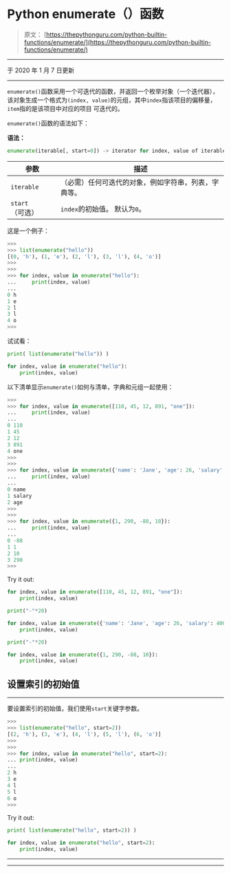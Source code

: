 # Python enumerate（）函数

> 原文： [https://thepythonguru.com/python-builtin-functions/enumerate/](https://thepythonguru.com/python-builtin-functions/enumerate/)

* * *

于 2020 年 1 月 7 日更新

* * *

`enumerate()`函数采用一个可迭代的函数，并返回一个枚举对象（一个迭代器），该对象生成一个格式为`(index, value)`的元组，其中`index`指该项目的偏移量，`item`指的是该项目中对应的项目 可迭代的。

`enumerate()`函数的语法如下：

**语法：**

```py
enumerate(iterable[, start=0]) -> iterator for index, value of iterable

```

| 参数 | 描述 |
| --- | --- |
| `iterable` | （必需）任何可迭代的对象，例如字符串，列表，字典等。 |
| `start`（可选） | `index`的初始值。 默认为`0`。 |

这是一个例子：

```py
>>> 
>>> list(enumerate("hello"))
[(0, 'h'), (1, 'e'), (2, 'l'), (3, 'l'), (4, 'o')]
>>> 
>>>
>>> for index, value in enumerate("hello"):
...     print(index, value)
... 
0 h
1 e
2 l
3 l
4 o
>>>

```

试试看：

```py
print( list(enumerate("hello")) )

for index, value in enumerate("hello"):
    print(index, value) 
```

以下清单显示`enumerate()`如何与清单，字典和元组一起使用：

```py
>>> 
>>> for index, value in enumerate([110, 45, 12, 891, "one"]):
...     print(index, value)
... 
0 110
1 45
2 12
3 891
4 one
>>> 
>>> 
>>> for index, value in enumerate({'name': 'Jane', 'age': 26, 'salary': 40000}):
...     print(index, value)
... 
0 name
1 salary
2 age
>>> 
>>> 
>>> for index, value in enumerate({1, 290, -88, 10}):
...     print(index, value)
... 
0 -88
1 1
2 10
3 290
>>>

```

Try it out:

```py
for index, value in enumerate([110, 45, 12, 891, "one"]):
    print(index, value)

print("-"*20)

for index, value in enumerate({'name': 'Jane', 'age': 26, 'salary': 40000}):
    print(index, value)

print("-"*20)

for index, value in enumerate({1, 290, -88, 10}):
    print(index, value) 
```

## 设置索引的初始值

* * *

要设置索引的初始值，我们使用`start`关键字参数。

```py
>>> 
>>> list(enumerate("hello", start=2))
[(2, 'h'), (3, 'e'), (4, 'l'), (5, 'l'), (6, 'o')]
>>> 
>>>
>>> for index, value in enumerate("hello", start=2):
... print(index, value)
... 
2 h
3 e
4 l
5 l
6 o
>>>

```

Try it out:

```py
print( list(enumerate("hello", start=2)) )

for index, value in enumerate("hello", start=2):
    print(index, value) 
```

* * *

* * *